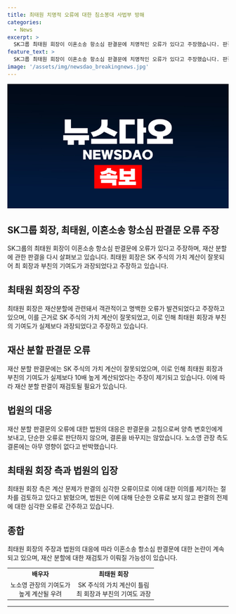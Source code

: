```yaml
---
title: 최태원 치명적 오류에 대한 침소봉대 사법부 방해
categories:
  - News
excerpt: >
  SK그룹 최태원 회장이 이혼소송 항소심 판결문에 치명적인 오류가 있다고 주장했습니다. 판결문에 따르면 최태원 회장의 부친이 SK 주식 가치에 많은 영향을 미쳤지만, 실제 주식 가치는 잘못 계산됐다고 합니다. 이에 최 회장은 자신의 기여도와 배우자의 기여도에 대한 잘못된 판단을 거론했습니다. 재판부는 판결문을 고쳐 보냈지만 결론을 변경하지는 않았습니다. 최 회장 측은 이에 대해 이의를 제기하는 절차를 검토 중이라고 밝혔습니다.
feature_text: >
  SK그룹 최태원 회장이 이혼소송 항소심 판결문에 치명적인 오류가 있다고 주장했습니다. 판결문에 따르면 최태원 회장의 부친이 SK 주식 가치에 많은 영향을 미쳤지만, 실제 주식 가치는 잘못 계산됐다고 합니다. 이에 최 회장은 자신의 기여도와 배우자의 기여도에 대한 잘못된 판단을 거론했습니다. 재판부는 판결문을 고쳐 보냈지만 결론을 변경하지는 않았습니다. 최 회장 측은 이에 대해 이의를 제기하는 절차를 검토 중이라고 밝혔습니다.
image: '/assets/img/newsdao_breakingnews.jpg'
---
```


<p><img src="/assets/img/newsdao_breakingnews.jpg" alt="koreaapp 속보" /></p>

<h2 data-ke-size="size26">SK그룹 회장, 최태원, 이혼소송 항소심 판결문 오류 주장</h2>

<p data-ke-size="size16">SK그룹의 최태원 회장이 이혼소송 항소심 판결문에 오류가 있다고 주장하며, 재산 분할에 관한 판결을 다시 살펴보고 있습니다. 최태원 회장은 SK 주식의 가치 계산이 잘못되어 최 회장과 부친의 기여도가 과장되었다고 주장하고 있습니다.</p>

<h2 data-ke-size="size26">최태원 회장의 주장</h2>

<p data-ke-size="size16">최태원 회장은 재산분할에 관련돼서 객관적이고 명백한 오류가 발견되었다고 주장하고 있으며, 이를 근거로 SK 주식의 가치 계산이 잘못되었고, 이로 인해 최태원 회장과 부친의 기여도가 실제보다 과장되었다고 주장하고 있습니다.</p>

<h2 data-ke-size="size26">재산 분할 판결문 오류</h2>

<p data-ke-size="size16">재산 분할 판결문에는 SK 주식의 가치 계산이 잘못되었으며, 이로 인해 최태원 회장과 부친의 기여도가 실제보다 10배 높게 계산되었다는 주장이 제기되고 있습니다. 이에 따라 재산 분할 판결이 재검토될 필요가 있습니다.</p>

<h2 data-ke-size="size26">법원의 대응</h2>

<p data-ke-size="size16">재산 분할 판결문의 오류에 대한 법원의 대응은 판결문을 고침으로써 양측 변호인에게 보내고, 단순한 오류로 판단하지 않으며, 결론을 바꾸지는 않았습니다. 노소영 관장 측도 결론에는 아무 영향이 없다고 반박했습니다.</p>

<h2 data-ke-size="size26">최태원 회장 측과 법원의 입장</h2>

<p data-ke-size="size16">최태원 회장 측은 계산 문제가 판결의 심각한 오류이므로 이에 대한 이의를 제기하는 절차를 검토하고 있다고 밝혔으며, 법원은 이에 대해 단순한 오류로 보지 않고 판결의 전제에 대한 심각한 오류로 간주하고 있습니다.</p>

<h2 data-ke-size="size26">종합</h2>

<p data-ke-size="size16">최태원 회장의 주장과 법원의 대응에 따라 이혼소송 항소심 판결문에 대한 논란이 계속되고 있으며, 재산 분할에 대한 재검토가 이뤄질 가능성이 있습니다.</p>

<table>
  <tr>
    <td style="text-align: center; height: 17px;"><b>배우자</b></td>
    <td style="text-align: center; height: 17px;"><b>최태원 회장</b></td>
  </tr>
  <tr>
    <td style="text-align: center; height: 17px;">노소영 관장의 기여도가<br>높게 계산될 우려</td>
    <td style="text-align: center; height: 17px;">SK 주식의 가치 계산이 틀림<br>최 회장과 부친의 기여도 과장</td>
  </tr>
</table>

<hr>

